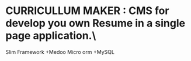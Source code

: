 # CURRICULLUM MAKER : CMS for develop you own Resume in a single page application.\
Slim Framework +Medoo Micro orm +MySQL


